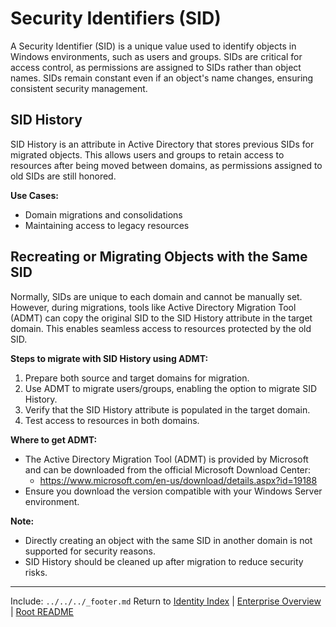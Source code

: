 ﻿---
Last Reviewed: 2025-09-04
Tags: 
---

# Security Identifiers (SID)

A Security Identifier (SID) is a unique value used to identify objects in Windows environments, such as users and groups. SIDs are critical for access control, as permissions are assigned to SIDs rather than object names. SIDs remain constant even if an object's name changes, ensuring consistent security management.

## SID History

SID History is an attribute in Active Directory that stores previous SIDs for migrated objects. This allows users and groups to retain access to resources after being moved between domains, as permissions assigned to old SIDs are still honored.

**Use Cases:**
- Domain migrations and consolidations
- Maintaining access to legacy resources

## Recreating or Migrating Objects with the Same SID

Normally, SIDs are unique to each domain and cannot be manually set. However, during migrations, tools like Active Directory Migration Tool (ADMT) can copy the original SID to the SID History attribute in the target domain. This enables seamless access to resources protected by the old SID.

**Steps to migrate with SID History using ADMT:**
1. Prepare both source and target domains for migration.
2. Use ADMT to migrate users/groups, enabling the option to migrate SID History.
3. Verify that the SID History attribute is populated in the target domain.
4. Test access to resources in both domains.

**Where to get ADMT:**
- The Active Directory Migration Tool (ADMT) is provided by Microsoft and can be downloaded from the official Microsoft Download Center:
  - https://www.microsoft.com/en-us/download/details.aspx?id=19188
- Ensure you download the version compatible with your Windows Server environment.

**Note:**
- Directly creating an object with the same SID in another domain is not supported for security reasons.
- SID History should be cleaned up after migration to reduce security risks.

---
Include: `../../../_footer.md`
Return to [Identity Index](../_index.md) | [Enterprise Overview](../_index.md) | [Root README](../../README.md)
